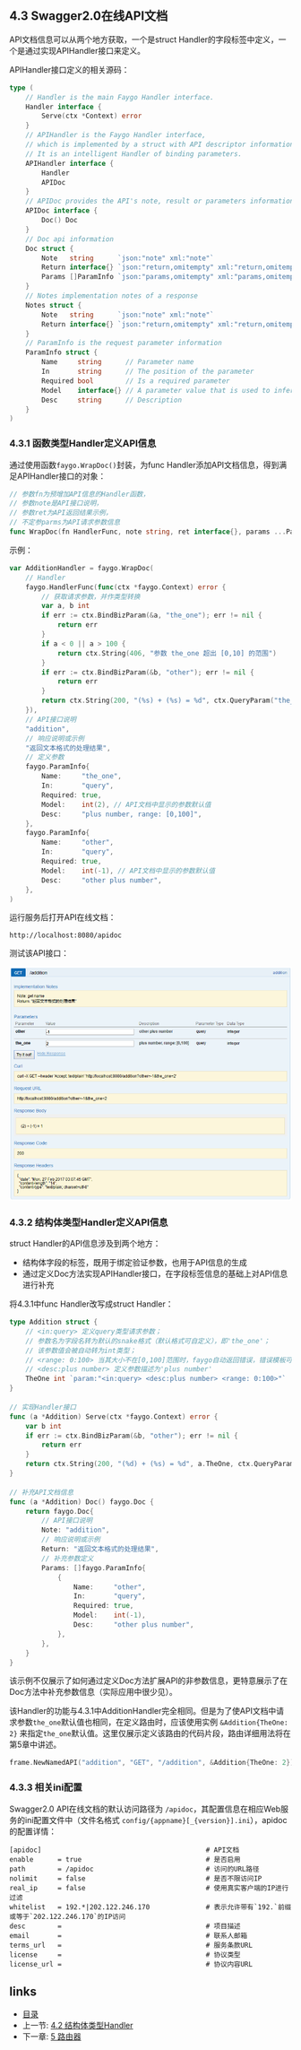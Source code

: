 ## 4.3 Swagger2.0在线API文档

API文档信息可以从两个地方获取，一个是struct Handler的字段标签中定义，一个是通过实现APIHandler接口来定义。

APIHandler接口定义的相关源码：

```go
type (
	// Handler is the main Faygo Handler interface.
	Handler interface {
		Serve(ctx *Context) error
	}
	// APIHandler is the Faygo Handler interface,
	// which is implemented by a struct with API descriptor information.
	// It is an intelligent Handler of binding parameters.
	APIHandler interface {
		Handler
		APIDoc
	}
	// APIDoc provides the API's note, result or parameters information.
	APIDoc interface {
		Doc() Doc
	}
	// Doc api information
	Doc struct {
		Note   string      `json:"note" xml:"note"`
		Return interface{} `json:"return,omitempty" xml:"return,omitempty"`
		Params []ParamInfo `json:"params,omitempty" xml:"params,omitempty"`
	}
	// Notes implementation notes of a response
	Notes struct {
		Note   string      `json:"note" xml:"note"`
		Return interface{} `json:"return,omitempty" xml:"return,omitempty"`
	}
	// ParamInfo is the request parameter information
	ParamInfo struct {
		Name     string      // Parameter name
		In       string      // The position of the parameter
		Required bool        // Is a required parameter
		Model    interface{} // A parameter value that is used to infer a value type and as a default value
		Desc     string      // Description
	}
)
```

### 4.3.1 函数类型Handler定义API信息

通过使用函数`faygo.WrapDoc()`封装，为func Handler添加API文档信息，得到满足APIHandler接口的对象：

```go
// 参数fn为预增加API信息的Handler函数，
// 参数note是API接口说明，
// 参数ret为API返回结果示例，
// 不定参parms为API请求参数信息
func WrapDoc(fn HandlerFunc, note string, ret interface{}, params ...ParamInfo) Handler
```

示例：

```go
var AdditionHandler = faygo.WrapDoc(
	// Handler
	faygo.HandlerFunc(func(ctx *faygo.Context) error {
		// 获取请求参数，并作类型转换
		var a, b int
		if err := ctx.BindBizParam(&a, "the_one"); err != nil {
			return err
		}
		if a < 0 || a > 100 {
			return ctx.String(406, "参数 the_one 超出 [0,10] 的范围")
		}
		if err := ctx.BindBizParam(&b, "other"); err != nil {
			return err
		}
		return ctx.String(200, "(%s) + (%s) = %d", ctx.QueryParam("the_one"), ctx.QueryParam("other"), a+b)
	}),
	// API接口说明
	"addition",
	// 响应说明或示例
	"返回文本格式的处理结果",
	// 定义参数
	faygo.ParamInfo{
		Name:     "the_one",
		In:       "query",
		Required: true,
		Model:    int(2), // API文档中显示的参数默认值
		Desc:     "plus number, range: [0,100]",
	},
	faygo.ParamInfo{
		Name:     "other",
		In:       "query",
		Required: true,
		Model:    int(-1), // API文档中显示的参数默认值
		Desc:     "other plus number",
	},
)
```

运行服务后打开API在线文档：
```
http://localhost:8080/apidoc
```

测试该API接口：

![apidoc func addition](<../images/20170227104534.png>)

### 4.3.2 结构体类型Handler定义API信息

struct Handler的API信息涉及到两个地方：

- 结构体字段的标签，既用于绑定验证参数，也用于API信息的生成
- 通过定义Doc方法实现APIHandler接口，在字段标签信息的基础上对API信息进行补充

将4.3.1中func Handler改写成struct Handler：

```go
type Addition struct {
	// <in:query> 定义query类型请求参数；
	// 参数名为字段名转为默认的snake格式（默认格式可自定义），即'the_one'；
	// 该参数值会被自动转为int类型；
	// <range: 0:100> 当其大小不在[0,100]范围时，faygo自动返回错误，错误模板可以自定义；
	// <desc:plus number> 定义参数描述为'plus number'
	TheOne int `param:"<in:query> <desc:plus number> <range: 0:100>"`
}

// 实现Handler接口
func (a *Addition) Serve(ctx *faygo.Context) error {
	var b int
	if err := ctx.BindBizParam(&b, "other"); err != nil {
		return err
	}
	return ctx.String(200, "(%d) + (%s) = %d", a.TheOne, ctx.QueryParam("other"), a.TheOne+b)
}

// 补充API文档信息
func (a *Addition) Doc() faygo.Doc {
	return faygo.Doc{
		// API接口说明
		Note: "addition",
		// 响应说明或示例
		Return: "返回文本格式的处理结果",
		// 补充参数定义
		Params: []faygo.ParamInfo{
			{
				Name:     "other",
				In:       "query",
				Required: true,
				Model:    int(-1),
				Desc:     "other plus number",
			},
		},
	}
}
```

该示例不仅展示了如何通过定义Doc方法扩展API的非参数信息，更特意展示了在Doc方法中补充参数信息（实际应用中很少见）。

该Handler的功能与4.3.1中AdditionHandler完全相同。但是为了使API文档中请求参数`the_one`默认值也相同，在定义路由时，应该使用实例 `&Addition{TheOne: 2}` 来指定`the_one`默认值。这里仅展示定义该路由的代码片段，路由详细用法将在第5章中讲述。

```go
frame.NewNamedAPI("addition", "GET", "/addition", &Addition{TheOne: 2})
```		

### 4.3.3 相关ini配置

Swagger2.0 API在线文档的默认访问路径为 `/apidoc`，其配置信息在相应Web服务的ini配置文件中（文件名格式 `config/{appname}[_{version}].ini`），apidoc的配置详情：

```
[apidoc]                                         # API文档
enable      = true                               # 是否启用
path        = /apidoc                            # 访问的URL路径
nolimit     = false                              # 是否不限访问IP
real_ip     = false                              # 使用真实客户端的IP进行过滤
whitelist   = 192.*|202.122.246.170              # 表示允许带有`192.`前缀或等于`202.122.246.170`的IP访问
desc        =                                    # 项目描述
email       =                                    # 联系人邮箱
terms_url   =                                    # 服务条款URL
license     =                                    # 协议类型
license_url =                                    # 协议内容URL
```

## links

* [目录](<../README_ZH.md>)
* 上一节: [4.2 结构体类型Handler](<04.02.md>)
* 下一章: [5 路由器](<05.00.md>)

